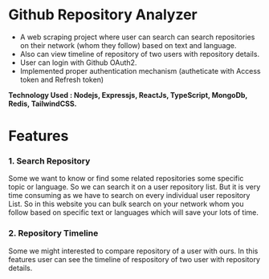 # Github Repository Analyzer

* A web scraping project where user can search can search repositories on their network (whom they follow) based on text and language. 
* Also can view timeline of repository of two users with repository details. 
* User can login with Github OAuth2.
* Implemented proper authentication mechanism (autheticate with Access token and Refresh token)

****Technology Used : Nodejs, Expressjs, ReactJs, TypeScript, MongoDb, Redis, TailwindCSS.****

# Features

### 1. Search Repository
Some we want to know or find some related repositories some specific topic or language. So we can search it on a user repository list. But it is very time consuming as we have to search on every individual user repository List. So in this website you can bulk search on your network whom you follow based on specific text or languages which will save your lots of time.

### 2. Repository Timeline
Some we might interested to compare repository of a user with ours. In this features user can see the timeline of respository of two user with repository details. 
